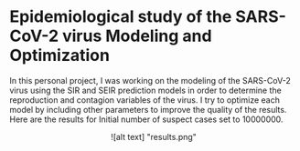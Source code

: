# Epidemiological study of the SARS-CoV-2 virus Modeling and Optimization
In this personal project, I was working on the modeling of the SARS-CoV-2 virus using the SIR and SEIR prediction models in order to determine the reproduction and contagion variables of the virus. I try to optimize each model by including other parameters to improve the quality of the results. Here are the results for Initial number of suspect cases set to 10000000.

<p align="center">
  ![alt text] "results.png"
</p>
